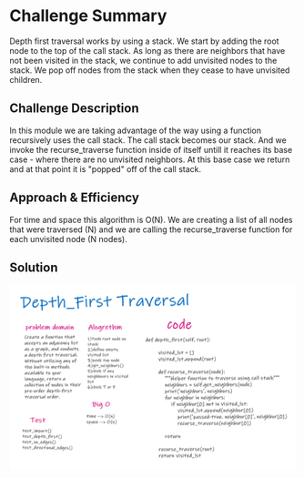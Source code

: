 # Challenge Summary
Depth first traversal works by using a stack. We start by adding the root node to the top of the call stack. As long as there are neighbors that have not been visited in the stack, we continue to add unvisited nodes to the stack. We pop off nodes from the stack when they cease to have unvisited children.



## Challenge Description


In this module we are taking advantage of the way using a function recursively uses the call stack. The call stack becomes our stack. And we invoke the recurse_traverse function inside of itself untill it reaches its base case - where there are no unvisited neighbors. At this base case we return and at that point it is "popped" off of the call stack.


## Approach & Efficiency


For time and space this algorithm is O(N). We are creating a list of all nodes that were traversed (N) and we are calling the recurse_traverse function for each unvisited node (N nodes).

## Solution
![depth_first](../../../assets/depth_first.png)